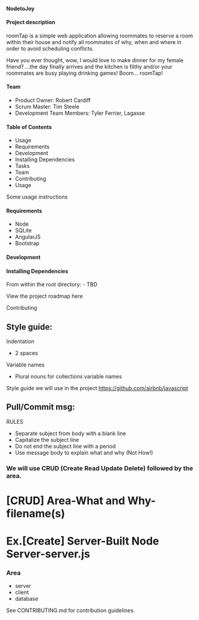 #### NodetoJoy
#### Project description

roomTap is a simple web application allowing roommates to reserve a room within their house and notify all roommates of why, when and where in order to avoid scheduling conflicts.

Have you ever thought, wow, I would love to make dinner for my female friend? ...the day finally arrives and the kitchen is filthy and/or your roommates are busy playing drinking games! Boom... roomTap!  

#### Team

  - Product Owner: Robert Cardiff
  - Scrum Master: Tim Steele
  - Development Team Members: Tyler Ferrier, Lagasse

#### Table of Contents
  - Usage
  - Requirements
  - Development
  - Installing Dependencies
  - Tasks
  - Team
  - Contributing
  - Usage

Some usage instructions

#### Requirements
 - Node
 - SQLite
 - AngularJS
 - Bootstrap

#### Development

#### Installing Dependencies

  From within the root directory:
    - TBD

View the project roadmap here

Contributing

## Style guide:
  Indentation
  * 2 spaces

  Variable names
  * Plural nouns for collections variable names
  
  Style guide we will use in the project
    https://github.com/airbnb/javascript


## Pull/Commit msg:
RULES
  - Separate subject from body with a blank line
  - Capitalize the subject line
  - Do not end the subject line with a period
  - Use message body to explain what and why (Not How!)


### We will use CRUD (Create Read Update Delete) followed by the area.
# [CRUD] Area-What and Why-filename(s)
# Ex.[Create] Server-Built Node Server-server.js 

### Area
  * server
  * client
  * database

See CONTRIBUTING.md for contribution guidelines.

 		
